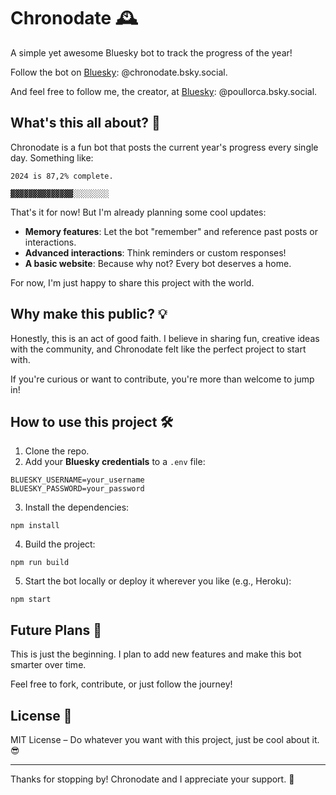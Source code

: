 # Chronodate 🕰️
A simple yet awesome Bluesky bot to track the progress of the year!

Follow the bot on [Bluesky](https://bsky.app/profile/chronodate.bsky.social): @chronodate.bsky.social.

And feel free to follow me, the creator, at [Bluesky](https://bsky.app/profile/poullorca.bsky.social): @poullorca.bsky.social.

## What's this all about? 🤔
Chronodate is a fun bot that posts the current year's progress every single day.
Something like:
```
2024 is 87,2% complete.

▓▓▓▓▓▓▓▓▓▓▓▓▓▓░░░░░░░░
```
That's it for now! But I'm already planning some cool updates:

* **Memory features**: Let the bot "remember" and reference past posts or interactions.
* **Advanced interactions**: Think reminders or custom responses!
* **A basic website**: Because why not? Every bot deserves a home.
  
For now, I'm just happy to share this project with the world.

## Why make this public? 💡
Honestly, this is an act of good faith. I believe in sharing fun, creative ideas with the community, and Chronodate felt like the perfect project to start with.

If you're curious or want to contribute, you're more than welcome to jump in!

## How to use this project 🛠️
1. Clone the repo.
2. Add your **Bluesky credentials** to a `.env` file:
```
BLUESKY_USERNAME=your_username
BLUESKY_PASSWORD=your_password
```
3. Install the dependencies:
```
npm install
```
4. Build the project:
```
npm run build
```
5. Start the bot locally or deploy it wherever you like (e.g., Heroku):
```
npm start
```

## Future Plans 🚀
This is just the beginning. I plan to add new features and make this bot smarter over time.

Feel free to fork, contribute, or just follow the journey!

## License 📜
MIT License – Do whatever you want with this project, just be cool about it. 😎

--- 
Thanks for stopping by! Chronodate and I appreciate your support. 🙌

